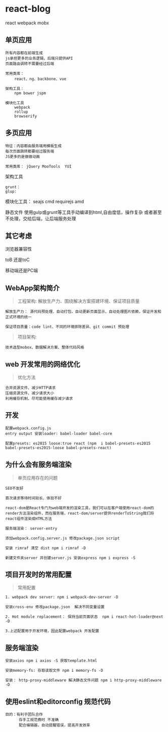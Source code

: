 # react-blog
react webpack  mobx


## 单页应用
    所有内容都在前端生成
    js承担更多的业务逻辑，后端只提供API
    页面路由调转不需要经过后端

    常用类库：
        react、ng、backbone、vue

    架构工具：
        npm bower jspm

    模块化工具
        webpack    
        rollup
        browserify
## 多页应用

    特征：内容都由服务端用模板生成
    每次页面跳转都要经过服务端
    JS更多的是做做动画

    常用类库： jQuery MooTools  YUI
架构工具

    grunt：
    glup: 

模块化工具：
    seajs cmd
    requirejs amd

静态文件
    使用gulp或grunt等工具手动编译到html,自由度低，操作复杂  或者甚至不处理，交给后端，让后端服务处理


## 其它考虑

浏览器兼容性

toB 还是toC

移动端还是PC端

## WebApp架构简介

> 工程架构: 解放生产力、围绕解决方案搭建环境、保证项目质量

    解放生产力： 源代码预处理、自动打包，自动更新页面显示、自动处理图片依赖，保证开发和正式环境的统一

    保证项目质量：code lint、不同的环境排除差异、git commit 预处理

> 项目架构:

    技术选型mobox、数据解决方案、整体代码风格

## web 开发常用的网络优化

> 优化方法

    合并资源文件、减少HTTP请求
    压缩资源文件、减少请求大小
    利用缓存机制、尽可能使用缓存减少请求

## 开发

    配置webpack.config.js
    entry output 安装loader: babel-loader babel-core

    配置presets: es2015 loose:true react (npm  i babel-presets-es2015 babel-presets-es2015-loose babel-presets-react)

## 为什么会有服务端渲染

> 单页应用存在的问题

    SEO不友好

    首次请求等待时间较长、体验不好

    react-dom是React专门为web端开发的渲染工具，我们可以在客户端使用react-dom的render方法渲染组件，而在服务端，react-dom/server提供renderToString我们将react组件渲染成HTML方法

    服务端渲染： server-entry

    添加webpack.config.server.js 修改package.json script

    安装 rimraf 清空 dist npm i rimraf -D

    新建文件夹server 并创建server.js 安装express npm i express -S  

## 项目开发时的常用配置

> 常用配置

    1. webpack dev server: npm i webpack-dev-server -D

    安装cross-env 修改package.json  解决不同变量设置 

    2. Hot module replacement： 保持当前页面状态  npm i react-hot-loader@next -D

    3.上述配置用于开发环境，因此配置webpack 开发配置

## 服务端渲染

    安装axios npm i axios -S 获取template.html

    安装memory-fs: 存取读取文件 npm i memory-fs -D

    安装： http-proxy-middleware 解决静态文件问题 npm i http-proxy-middleware -D

## 使用eslint和editorconfig 规范代码

    目的：有利于团队合作 
          存手工规范费时 不准确
          配合编辑器，自动提醒错误，提高开发效率

